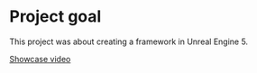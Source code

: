 # Project goal

This project was about creating a framework in Unreal Engine 5.

[Showcase video](https://www.youtube.com/watch?v=lcZ9HVxhRfI)
